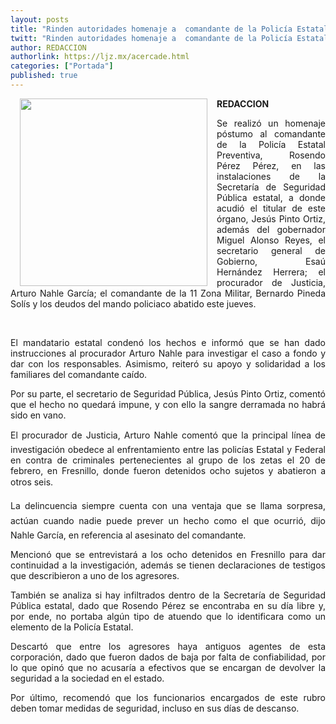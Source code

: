 ```yaml
---
layout: posts
title: "Rinden autoridades homenaje a  comandante de la Policía Estatal"
twitt: "Rinden autoridades homenaje a  comandante de la Policía Estatal"
author: REDACCION
authorlink: https://ljz.mx/acercade.html
categories: ["Portada"]
published: true
---
```

[<img src="images/stories/fotos_marzo/portada foto gde homenaje.jpg" border="0" width="300" style="margin-left: 15px; margin-right: 15px; float: left;" />][1] **REDACCION**



<p style="text-align: justify;">
  Se realizó un homenaje póstumo al comandante de la Policía Estatal Preventiva, Rosendo Pérez Pérez, en las instalaciones de la Secretaría de Seguridad Pública estatal, a donde acudió el titular de este órgano, Jesús Pinto Ortiz, además del gobernador Miguel Alonso Reyes, el secretario general de Gobierno, Esaú Hernández Herrera; el procurador de Justicia, Arturo Nahle García; el comandante de la 11 Zona Militar, Bernardo Pineda Solís y los deudos del mando policiaco abatido este jueves.
</p>

 

<p style="text-align: justify;">
  El mandatario estatal condenó los hechos e informó que se han dado instrucciones al procurador Arturo Nahle para investigar el caso a fondo y dar con los responsables. Asimismo, reiteró su apoyo y solidaridad a los familiares del comandante caído.
</p>

<p style="text-align: justify;">
  Por su parte, el secretario de Seguridad Pública, Jesús Pinto Ortiz, comentó que el hecho no quedará impune, y con ello la sangre derramada no habrá sido en vano.
</p>

<p style="text-align: justify;">
  El procurador de Justicia, Arturo Nahle comentó que la principal línea de investigación obedece al enfrentamiento entre las policías Estatal y Federal en contra de criminales pertenecientes al grupo de los zetas el 20 de febrero, en Fresnillo, donde fueron detenidos ocho sujetos y abatieron a otros seis.
</p>

<p style="text-align: justify;">
  La delincuencia siempre cuenta con una ventaja que se llama sorpresa, actúan cuando nadie puede prever un hecho como el que ocurrió, dijo Nahle García, en referencia al asesinato del comandante.
</p>

<p style="text-align: justify;">
  Mencionó que se entrevistará a los ocho detenidos en Fresnillo para dar continuidad a la investigación, además se tienen declaraciones de testigos que describieron a uno de los agresores.
</p>

<p style="text-align: justify;">
  También se analiza si hay infiltrados dentro de la Secretaría de Seguridad Pública estatal, dado que Rosendo Pérez se encontraba en su día libre y, por ende, no portaba algún tipo de atuendo que lo identificara como un elemento de la Policía Estatal.
</p>

<p style="text-align: justify;">
  Descartó que entre los agresores haya antiguos agentes de esta corporación, dado que fueron dados de baja por falta de confiabilidad, por lo que opinó que no acusaría a efectivos que se encargan de devolver la seguridad a la sociedad en el estado.
</p>

<p style="text-align: justify;">
  Por último, recomendó que los funcionarios encargados de este rubro deben tomar medidas de seguridad, incluso en sus días de descanso.
</p>

 [1]: index.php?option=com_content&view=article&id=15156:rinden-autoridades-homenaje-a-comandante-de-la-policia-estatal&catid=75:sociedad-y-justicia&Itemid=129
